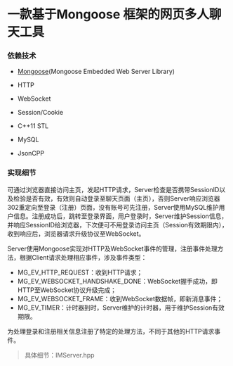 # 一款基于Mongoose 框架的网页多人聊天工具

### 依赖技术

- <p><a href="https://github.com/cesanta/mongoose">Mongoose</a>(Mongoose Embedded Web Server Library)

- HTTP

- WebSocket

- Session/Cookie

- C++11 STL

- MySQL

- JsonCPP

### 实现细节

​		可通过浏览器直接访问主页，发起HTTP请求，Server检查是否携带SessionID以及检验是否有效，有效则自动登录至聊天页面（主页），否则Server响应浏览器302重定向至登录（注册）页面，没有账号可先注册，Server使用MySQL维护用户信息。注册成功后，跳转至登录界面，用户登录时，Server维护Session信息，并响应SessionID给浏览器，下次便可不用登录访问主页（Session有效期限内），收到响应后，浏览器请求升级协议至WebSocket。

Server使用Mongoose实现对HTTP及WebSocket事件的管理，注册事件处理方法，根据Client请求处理相应事件，涉及事件类型：

- MG_EV_HTTP_REQUEST：收到HTTP请求；
- MG_EV_WEBSOCKET_HANDSHAKE_DONE：WebSocket握手成功，即HTTP至WebSocket协议升级完成；
- MG_EV_WEBSOCKET_FRAME：收到WebSocket数据帧，即新消息事件；
- MG_EV_TIMER：计时器到时，Server维护的计时器，用于维护Session有效期限。

为处理登录和注册相关信息注册了特定的处理方法，不同于其他的HTTP请求事件。

> 具体细节：IMServer.hpp